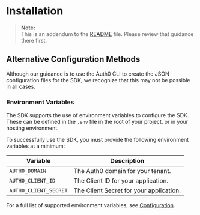 # Installation

> **Note:**  
> This is an addendum to the [README](../README.md) file. Please review that guidance there first.

## Alternative Configuration Methods

Although our guidance is to use the Auth0 CLI to create the JSON configuration files for the SDK, we recognize that this may not be possible in all cases.

### Environment Variables

The SDK supports the use of environment variables to configure the SDK. These can be defined in the `.env` file in the root of your project, or in your hosting environment.

To successfully use the SDK, you must provide the following environment variables at a minimum:

| Variable              | Description                             |
| --------------------- | --------------------------------------- |
| `AUTH0_DOMAIN`        | The Auth0 domain for your tenant.       |
| `AUTH0_CLIENT_ID`     | The Client ID for your application.     |
| `AUTH0_CLIENT_SECRET` | The Client Secret for your application. |

For a full list of supported environment variables, see [Configuration](./Configuration.md).
